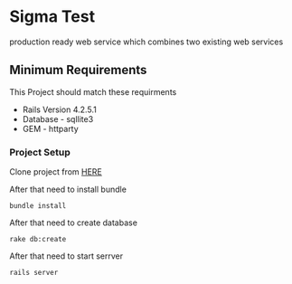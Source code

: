 # Sigma Test

production ready web service which combines two existing web services

## Minimum Requirements

This Project should match these requirments

* Rails Version  4.2.5.1
* Database - sqllite3
* GEM - httparty

### Project Setup

Clone project from [HERE](https://github.com/arun61991/sigma.git)

After that need to install bundle 

```
bundle install
```


After that need to create database

```
rake db:create
```


After that need to start serrver

```
rails server
```
